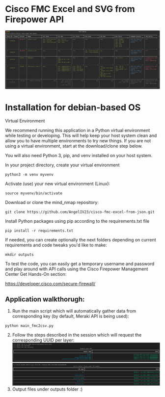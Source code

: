 # Cisco FMC Excel and SVG from Firepower API
![Script Result](images/APCs_table.svg)
# Installation for debian-based OS
Virtual Environment

We recommend running this application in a Python virtual environment while testing or developing. This will help keep your host system clean and allow you to have multiple environments to try new things. If you are not using a virtual environment, start at the download/clone step below.

You will also need Python 3, pip, and venv installed on your host system.

In your project directory, create your virtual environment
``` console
python3 -m venv myvenv
```
Activate (use) your new virtual environment (Linux):
``` console
source myvenv/bin/activate
```
Download or clone the mind_nmap repository:

``` console
git clone https://github.com/AngelIV23/cisco-fmc-excel-from-json.git
```

Install Python packages using pip according to the requirements.txt file
```
pip install -r requirements.txt
```
If needed, you can create optionally the next folders depending on current requirements and code tweaks you'd like to make:
```
mkdir outputs
```

To test the code, you can easily get a temporary username and password and play around with API calls using the Cisco Firepower Management Center Get Hands-On section:

https://developer.cisco.com/secure-firewall/

## Application walkthorugh:

1. Run the main script which will automatically gather data from corresponding key (by default, Meraki API is being used):
```
python main_fmc2csv.py
```

2. Follow the steps described in the session which will request the corresponding UUID per layer:
![FMC Domains](images/fmc_domain_table.png)
![FMC Domains](images/apc_policies_table.png)
3. Output files under outputs folder :)
